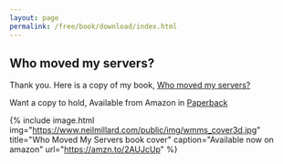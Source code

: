```yaml
---
layout: page
permalink: /free/book/download/index.html
---
```

Who moved my servers?
--------------------

Thank you. Here is a copy of my book,
<a class="download-btn" href="https://www.neilmillard.com/download/wmms.pdf"><i class="fa fa-download" aria-hidden="true"></i> Who moved my servers?</a>

Want a copy to hold, Available from Amazon in [Paperback](https://amzn.to/2HxjFXf)

{% include image.html
img="https://www.neilmillard.com/public/img/wmms_cover3d.jpg"
title="Who Moved My Servers book cover"
caption="Available now on amazon"
url="https://amzn.to/2AUJcUp" %}

